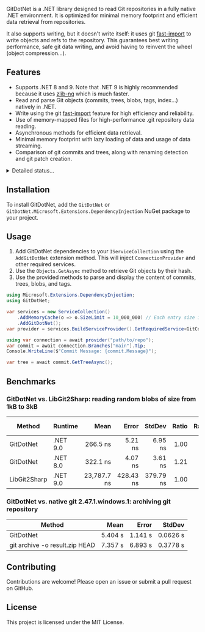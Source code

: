 GitDotNet is a .NET library designed to read Git repositories in a fully native .NET environment. It is optimized for minimal memory footprint and efficient data retrieval from repositories.

It also supports writing, but it doesn't write itself: it uses git [fast-import](https://git-scm.com/docs/git-fast-import) to write objects and refs to the repository. This guarantees best writing performance, safe git data writing, and avoid having to reinvent the wheel (object compression...).

## Features

- Supports .NET 8 and 9. Note that .NET 9 is highly recommended because it uses [zlib-ng](https://github.com/zlib-ng/zlib-ng) which is much faster.
- Read and parse Git objects (commits, trees, blobs, tags, index...) natively in .NET.
- Write using the git [fast-import](https://git-scm.com/docs/git-fast-import) feature for high efficiency and reliability.
- Use of memory-mapped files for high-performance .git repository data reading.
- Asynchronous methods for efficient data retrieval.
- Minimal memory footprint with lazy loading of data and usage of data streaming.
- Comparison of git commits and trees, along with renaming detection and git patch creation.

<details>
<summary>Detailed status...</summary>
As per high-level git features, the following is the current status of the project:

* [x] ~~clone~~: `GitConnection.Create(path, isBare)`
* [x] ~~fetch~~: `connection.Branches["main"].Fetch()`
* [ ] blame
* [ ] push
* [ ] reset
* [ ] status
* [x] ~~commit/trees diff~~ (including renaming detection): `connection.CompareAsync("HEAD~10", "HEAD")`
* [ ] merge
    - [ ] blobs
    - [ ] trees
    - [ ] commits
* [ ] rebase
* [x] ~~commit~~ `await connection.CommitAsync("main", c => c.AddOrUpdate("test.txt", Encoding.UTF8.GetBytes("foo")), connection.CreateCommit(...))`
* [ ] worktree checkout
* [ ] worktree stream
* [x] ~~read history~~: `connection.GetLogAsync("HEAD~1", LogOptions.Default with { ... })`, `await (foreach commint in connection.Branches["fix/bug"])`
* [x] ~~.NET native reading of objects~~: `connection.GetAsync<BlobEntry>("1aad9b571c0b84031191ab76e06fae4ba1f981bc")`
* [x] ~~.NET native reading of `.git/index`~~: `connection.Index.GetEntriesAsync()`
* [x] ~~writing of objects~~ (uses [fast-import](https://git-scm.com/docs/git-fast-import)): `connection.CommitAsync("main", c => c.AddOrUpdate("test.txt", Encoding.UTF8.GetBytes("foo")), connection.CreateCommit(...))`
* [ ] writing of `.git/index`
* [x] ~~reading of git configuration~~: `connection.Config.GetProperty("user", "email")`
* [ ] writing of git configuration

_Note that the main purpose of DotNetGit is to provide high speed reading. Writing can be done through commands._
</details>

## Installation

To install GitDotNet, add the `GitDotNet` or `GitDotNet.Microsoft.Extensions.DependencyInjection` NuGet package to your project.

## Usage

1. Add GitDotNet dependencies to your `IServiceCollection` using the `AddGitDotNet` extension method. This will inject `ConnectionProvider` and other required services.
2. Use the `Objects.GetAsync` method to retrieve Git objects by their hash.
3. Use the provided methods to parse and display the content of commits, trees, blobs, and tags.

```csharp
using Microsoft.Extensions.DependencyInjection;
using GitDotNet;

var services = new ServiceCollection()
    .AddMemoryCache(o => o.SizeLimit = 10_000_000) // Each entry size is always 1
    .AddGitDotNet();
var provider = services.BuildServiceProvider().GetRequiredService<GitConnectionProvider>();

using var connection = await provider("path/to/repo");
var commit = await connection.Branches["main"].Tip;
Console.WriteLine($"Commit Message: {commit.Message}");

var tree = await commit.GetTreeAsync();
```

## Benchmarks

### GitDotNet vs. LibGit2Sharp: reading random blobs of size from 1kB to 3kB

| Method       | Runtime  | Mean         | Error       | StdDev       | Ratio | RatioSD | Gen0   | Gen1   | Gen2   | Allocated | Alloc Ratio |
|------------- |--------- |-------------:|------------:|-------------:|------:|--------:|-------:|-------:|-------:|----------:|------------:|
| GitDotNet    | .NET 9.0 |     266.5 ns |     5.21 ns |      6.95 ns |  1.00 |    0.04 | 0.0243 |      - |      - |     464 B |        1.00 |
| GitDotNet    | .NET 8.0 |     322.1 ns |     4.07 ns |      3.61 ns |  1.21 |    0.03 | 0.0243 |      - |      - |     464 B |        1.00 |
| LibGit2Sharp | .NET 9.0 |  23,787.7 ns |   428.43 ns |    379.79 ns |  1.00 |    0.02 | 0.1221 | 0.0305 |      - |    2384 B |        1.00 |

### GitDotNet vs. native git 2.47.1.windows.1: archiving git repository

| Method                         | Mean    | Error   | StdDev   |
|------------------------------- |--------:|--------:|---------:|
| GitDotNet                      | 5.404 s | 1.141 s | 0.0626 s |
| git archive -o result.zip HEAD | 7.357 s | 6.893 s | 0.3778 s |

## Contributing

Contributions are welcome! Please open an issue or submit a pull request on GitHub.

## License

This project is licensed under the MIT License.